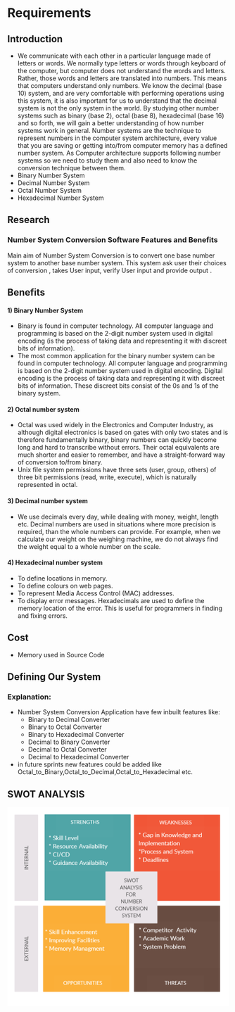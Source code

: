 # Requirements
## Introduction
* We communicate with each other in a particular language made of letters or words. We normally type letters or words through keyboard of the computer, but computer does not understand the words and letters. Rather, those words and letters are translated into numbers. This means that computers understand only numbers. We know the decimal (base 10) system, and are very comfortable with performing operations using this system, it is also important for us to understand that the decimal system is not the only system in the world. By studying other number systems such as binary (base 2), octal (base 8), hexadecimal (base 16) and so forth, we will gain a better understanding of how number systems work in general. Number systems are the technique to represent numbers in the computer system architecture, every value that you are saving or getting into/from computer memory has a defined number system. As Computer architecture supports following number systems so we need to study them and also need to know the conversion technique between them.
* Binary Number System
* Decimal Number System
* Octal Number System
* Hexadecimal Number System
## Research
### Number System Conversion Software Features and Benefits
Main aim of Number System Conversion is to convert one base number system to another base number system. This system ask user their choices of conversion , takes User input, verify User input and provide output .
## Benefits
#### 1) Binary Number System
* Binary is found in computer technology. All computer language and programming is based on the 2-digit number system used in digital encoding (is the process of taking data and representing it with discreet bits of information).
* The most common application for the binary number system can be found in computer technology. All computer language and programming is based on the 2-digit number system used in digital encoding. Digital encoding is the process of taking data and representing it with discreet bits of information. These discreet bits consist of the 0s and 1s of the binary system.
#### 2) Octal number system
* Octal was used widely in the Electronics and Computer Industry, as although digital electronics is based on gates with only two states and is therefore fundamentally binary, binary numbers can quickly become long and hard to transcribe without errors. Their octal equivalents are much shorter and easier to remember, and have a straight-forward way of conversion to/from binary.
* Unix file system permissions have three sets (user, group, others) of three bit permissions (read, write, execute), which is naturally represented in octal.
#### 3) Decimal number system
* We use decimals every day, while dealing with money, weight, length etc. Decimal numbers are used in situations where more precision is required, than the whole numbers can provide. For example, when we calculate our weight on the weighing machine, we do not always find the weight equal to a whole number on the scale.
#### 4) Hexadecimal number system
* To define locations in memory.
* To define colours on web pages.
* To represent Media Access Control (MAC) addresses.
* To display error messages. Hexadecimals are used to define the memory location of the error.  This is useful for programmers in finding and fixing errors.
## Cost
* Memory used in Source Code
## Defining Our System
### Explanation:
* Number System Conversion Application have few inbuilt features like:
    * Binary to Decimal Converter
    * Binary to Octal Converter
    * Binary to Hexadecimal Converter
    * Decimal to Binary Converter
    * Decimal to Octal Converter
    * Decimal to Hexadecimal Converter
*  in future sprints new features could be added like Octal_to_Binary,Octal_to_Decimal,Octal_to_Hexadecimal etc.

## SWOT ANALYSIS
![SWOT Analysis](https://github.com/Prapti312/LTTS/blob/main/1_Requirment/swot_analysis.jpg)
